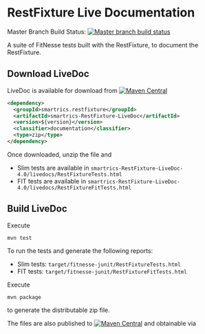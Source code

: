 RestFixture Live Documentation
==============================

Master Branch Build Status: [![Master branch build status](https://travis-ci.org/smartrics/RestFixtureLiveDoc.svg?branch=master)](https://travis-ci.org/smartrics/RestFixtureLiveDoc)

A suite of FitNesse tests built with the RestFixture, to document the RestFixture.

Download LiveDoc
----------------

LiveDoc is available for download from
[![Maven Central](http://search.maven.org/remotecontent?filepath=smartrics/restfixture/smartrics-RestFixture-LiveDoc/4.0/smartrics-RestFixture-LiveDoc-4.0-documentation.zip)](http://search.maven.org/remotecontent?filepath=smartrics/restfixture/smartrics-RestFixture-LiveDoc/4.0/smartrics-RestFixture-LiveDoc-4.0-documentation.zip)

```xml
<dependency>
  <groupId>smartrics.restfixture</groupId>
  <artifactId>smartrics-RestFixture-LiveDoc</artifactId>
  <version>${version}</version>
  <classifier>documentation</classifier>
  <type>zip</type>
</dependency>
```

Once downloaded, unzip the file and

* Slim tests are available in `smartrics-RestFixture-LiveDoc-4.0/livedocs/RestFixtureTests.html`
* FIT tests are available in `smartrics-RestFixture-LiveDoc-4.0/livedocs/RestFixtureFitTests.html`

Build LiveDoc
-------------

Execute

```
mvn test
```

To run the tests and generate the following reports:

* Slim tests: `target/fitnesse-junit/RestFixtureTests.html`
* FIT tests: `target/fitnesse-junit/RestFixtureFitTests.html`

Execute

```
mvn package
```

to generate the distributable zip file.



The files are also published to [![Maven Central](http://search.maven.org/#search%7Cga%7C1%7Ca%3A%22smartrics-RestFixture-LiveDoc%22)](http://search.maven.org/#search%7Cga%7C1%7Ca%3A%22smartrics-RestFixture-LiveDoc%22) and obtainable via



